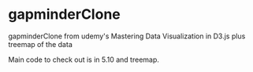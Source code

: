 # gapminderClone
gapminderClone from udemy's Mastering Data Visualization in D3.js plus treemap of the data

Main code to check out is in 5.10 and treemap.
